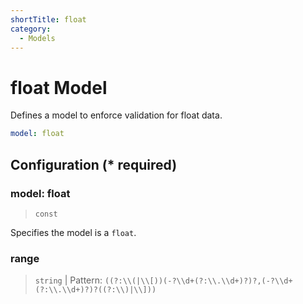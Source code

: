 ```yaml
---
shortTitle: float
category:
  - Models
---
```


# float Model

Defines a model to enforce validation for float data.

```yaml {1}
model: float
```

## Configuration (\* required)

### model: float

> `const`

Specifies the model is a `float`.

<!-- @include: ./.partials/number.md -->

### range

> `string` | Pattern: `((?:\\(|\\[))(-?\\d+(?:\\.\\d+)?)?,(-?\\d+(?:\\.\\d+)?)?((?:\\)|\\]))`
